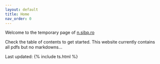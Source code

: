 ```yaml
---
layout: default
title: Home
nav_order: 0
---
```

Welcome to the temporary page of [n.sibp.ro](https://n.sibp.ro)

Check the table of contents to get started. This website currently contains all pdfs but no markdowns...

Last updated: {% include ts.html %}
